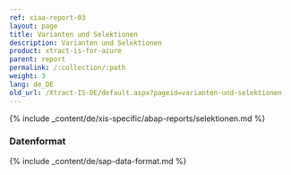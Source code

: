 ```yaml
---
ref: xiaa-report-03
layout: page
title: Varianten und Selektionen
description: Varianten und Selektionen
product: xtract-is-for-azure
parent: report
permalink: /:collection/:path
weight: 3
lang: de_DE
old_url: /Xtract-IS-DE/default.aspx?pageid=varianten-und-selektionen
---
```



{% include _content/de/xis-specific/abap-reports/selektionen.md %}

### Datenformat

{% include _content/de/sap-data-format.md  %}